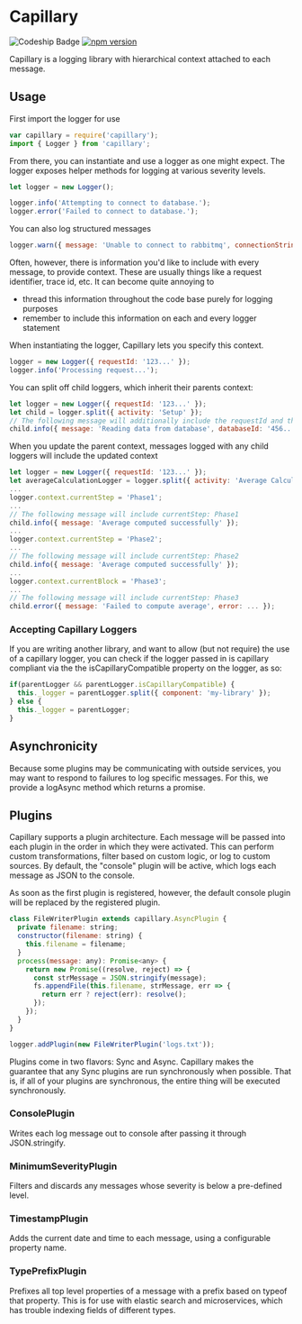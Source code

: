 # Capillary
![Codeship Badge](https://codeship.com/projects/84ae51b0-fde4-0134-56ba-5274708b3ee2/status?branch=master)
[![npm version](https://badge.fury.io/js/capillary-logger.svg)](https://badge.fury.io/js/capillary-logger)

Capillary is a logging library with hierarchical context attached to each message.

## Usage

First import the logger for use
```javascript
var capillary = require('capillary');
import { Logger } from 'capillary';
```

From there, you can instantiate and use a logger as one might expect.
The logger exposes helper methods for logging at various severity levels.

```javascript
let logger = new Logger();

logger.info('Attempting to connect to database.');
logger.error('Failed to connect to database.');
```

You can also log structured messages

```javascript
logger.warn({ message: 'Unable to connect to rabbitmq', connectionString: '...', error: err }); 
```

Often, however, there is information you'd like to include with every message,
to provide context.  These are usually things like a request identifier, trace id, 
etc.  It can become quite annoying to 
 - thread this information throughout the code base purely for logging purposes
 - remember to include this information on each and every logger statement

 When instantiating the logger, Capillary lets you specify this context.

```javascript
logger = new Logger({ requestId: '123...' });
logger.info('Processing request...');
```

You can split off child loggers, which inherit their parents context:

```javascript
let logger = new Logger({ requestId: '123...' });
let child = logger.split({ activity: 'Setup' });
// The following message will additionally include the requestId and the activity
child.info({ message: 'Reading data from database', databaseId: '456...' }); 
```

When you update the parent context, messages logged with any child loggers will include
the updated context

```javascript
let logger = new Logger({ requestId: '123...' });
let averageCalculationLogger = logger.split({ activity: 'Average Calculation' });
...
logger.context.currentStep = 'Phase1';
...
// The following message will include currentStep: Phase1
child.info({ message: 'Average computed successfully' });
...
logger.context.currentStep = 'Phase2';
...
// The following message will include currentStep: Phase2
child.info({ message: 'Average computed successfully' });
...
logger.context.currentBlock = 'Phase3';
...
// The following message will include currentStep: Phase3
child.error({ message: 'Failed to compute average', error: ... });
```

### Accepting Capillary Loggers

If you are writing another library, and want to allow (but not require) the use of
a capillary logger, you can check if the logger passed in is capillary compliant via
the the isCapillaryCompatible property on the logger, as so:

```javascript
if(parentLogger && parentLogger.isCapillaryCompatible) {
  this._logger = parentLogger.split({ component: 'my-library' });
} else {
  this._logger = parentLogger;
}
```

## Asynchronicity

Because some plugins may be communicating with outside services, you may want to
respond to failures to log specific messages.  For this, we provide a logAsync
method which returns a promise.

## Plugins

Capillary supports a plugin architecture.  Each message will be passed into
each plugin in the order in which they were activated. This can perform custom 
transformations, filter based on custom logic, or log to custom sources. By
default, the "console" plugin will be active, which logs each message as JSON
to the console.

As soon as the first plugin is registered, however, the default console plugin
will be replaced by the registered plugin.

```javascript
class FileWriterPlugin extends capillary.AsyncPlugin {
  private filename: string;
  constructor(filename: string) {
    this.filename = filename;
  }
  process(message: any): Promise<any> {
    return new Promise((resolve, reject) => {
      const strMessage = JSON.stringify(message);
      fs.appendFile(this.filename, strMessage, err => {
        return err ? reject(err): resolve();
      });
    });
  }
}

logger.addPlugin(new FileWriterPlugin('logs.txt'));
```

Plugins come in two flavors: Sync and Async.  Capillary makes the guarantee that
any Sync plugins are run synchronously when possible.  That is, if all of your 
plugins are synchronous, the entire thing will be executed synchronously.

### ConsolePlugin

Writes each log message out to console after passing it through JSON.stringify.

### MinimumSeverityPlugin

Filters and discards any messages whose severity is below a pre-defined level.

### TimestampPlugin

Adds the current date and time to each message, using a configurable property name.

### TypePrefixPlugin

Prefixes all top level properties of a message with a prefix based on typeof that property.
This is for use with elastic search and microservices, which has trouble indexing fields
of different types.
